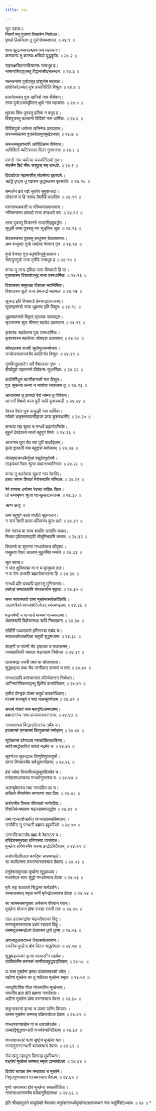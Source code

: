 ```yaml
---
title: ०२४

---
```

सूत उवाच॥  
निसर्गं मनु पुत्राणां विस्तरेण निबोधत।  
पृषध्रो हिसयित्वा तु गुरोर्गावमभक्षयत् ॥ २४.१ ॥  

शापाच्छूद्रत्वमापन्नश्च्यवनस्य महात्मनः।  
करूषस्य तु कारूषः क्षत्रियो युद्धदुर्मदः ॥ २४.२ ॥  

सहस्रक्षत्रियगणविक्रान्तः सम्बभूव ह।  
नाभागारिष्टपुत्रस्तु विद्वानासीद्भलन्दनः ॥ २४.३ ॥  

भलन्दनस्य पुत्रोऽभूत् प्रांशुर्नाम महाबलः।  
प्रांशोरेकोऽभवत् पुत्रः प्रजानिरिति विश्रुतः ॥ २४.४ ॥  

प्रजानेरभवत् पुत्रः खनित्रो नाम वीर्यवान्।  
तस्य पुत्रोऽभवच्छ्रीमान् क्षुपो नाम महायशाः ॥ २४.५ ॥  

क्षुपस्य विंशः पुत्रस्तु प्रतिमा न बभूव ह।  
विंशपुत्रस्तु कल्याणो विविंशो नाम धार्मिकः ॥ २४.६ ॥  

विविंशपुत्रो धर्मात्मा खनिनेत्रः प्रतापवान्।  
करन्धमस्तस्य पुत्रस्त्रेतायुगमुखेऽभवत् ॥ २४.७ ॥  

करन्धमसुतश्चापि आविक्षिन्नाम वीर्यवान्।  
आविक्षितो व्यतिक्रामत् पितरं गुणवत्तया ॥ २४.८ ॥  

मरुत्तो नाम धर्मात्मा चक्रवर्त्तिसमो नृपः।  
संवर्त्तेन दिवं नीतः ससुहृत् सह बान्धवैः ॥ २४.९ ॥  

विवादोऽत्र महानासीत् संवर्त्तस्य बृहस्पतेः।  
ऋद्धिं दृष्ट्वा तु यज्ञस्य क्रुद्धस्तस्य बृहस्पतिः ॥ २४.१० ॥  

सम्पर्त्तेन हृते यज्ञे चुकोप सुभृशन्तदा।  
लोकानां स हि नाशय दैवतैर्हि प्रसादितः ॥ २४.११ ॥  

मरुत्तश्चक्रवर्त्ती स नरिष्यन्तमवाप्तवान्।  
नरिष्यन्तस्य दायादो राजा दण्डधरो दमः ॥ २४.१२ ॥  

तस्य पुत्रस्तु विक्रान्तो राजासीद्राष्ट्रवर्द्धनः ।  
सुधृती तस्य पुत्रस्तु नरः सुधृतिनः सुतः ॥ २४.१३ ॥  

केवलस्तस्य पुत्रस्तु बन्धुमान् केवलात्मजः।  
अथ बन्धुमतः पुत्रो धर्मात्मा वेगवान् नृपः ॥ २४.१४ ॥  

बुधो वेगवतः पुत्र स्तृणबिन्दुर्बुधात्मजः।  
त्रेतायुगमुखे राजा तृतीये सम्बभूव ह ॥ २४.१५ ॥  

कन्या तु तस्य द्रविडा माता विश्रवसो हि सा।  
पुत्रश्चास्य विशालोऽभूद् राजा परमधार्मिकः ॥ २४.१६ ॥  

विशालस्य समुत्पन्ना विशाला नयनिर्मिता।  
विशालस्य सुतो राजा हेमचन्द्रो महाबलः ॥ २४.१७ ॥  

सुचन्द्र इति विख्यातो हेमचन्द्रादनन्तरम्।  
सुचन्द्रतनयो राजा धूम्राश्च इति विश्रुतः ॥ २४.१८ ॥  

धूम्राश्वतनयो विद्वान् सृञ्जयः समपद्यत।  
सृञ्जयस्य सुतः श्रीमान् सहदेवः प्रतापवान् ॥ २४.१९ ॥  

कृशाश्वः सहदेवस्य पुत्रः परमधार्मिकः।  
कृशाश्वस्य महातेजाः सोमदत्तः प्रतापवान् ॥ २४.२० ॥  

सोमदत्तस्य राजर्षेः सुतोभूज्जनमेजयः।  
जनमेजयात्मजश्चैव प्रमतिर्नाम विश्रुतः ॥ २४.२१ ॥  

तृणबिन्दुप्रसादेन सर्वे वैशालका नृपाः ।  
दीर्घायुषो महात्मानो वीर्यवन्तः सुधार्मिकाः ॥ २४.२२ ॥  

शर्यातेर्मिथुनं त्वासीदानार्तो नाम विश्रुतः।  
पुत्रः सुकन्या कन्या न भार्याया च्यवनस्य तु ॥ २४.२३ ॥  

आनार्त्तस्य तु दायादो रेवो नाम्ना तु वीर्यवान्।  
आनर्त्तो विषयो यस्य पुरी चापि कुशस्थली ॥ २४.२४ ॥  

रेवस्य रैवतः पुत्रः ककुझी नाम धार्मिकः।  
ज्येष्ठो भ्रातृशतस्यासीद्राजा प्राप्य कुशस्थलीम् ॥ २४.२५ ॥  

कन्यया सह श्रुत्वा च गन्धर्वं ब्रह्मणोऽन्तिके।  
मुहूर्त्तं देवदेवस्य मार्त्यं बहुयुगं विभोः ॥ २४.२६ ॥  

आजगाम युवा चैव स्वां पुरीं यादवैर्वृताम्।  
कृतां द्वारवतीं नाम बहुद्वारां मनोरमाम् ॥ २४.२७ ॥  

भोजवृष्ट्यन्धकैर्गुप्तां वसुदेवपुरोगमैः।  
ताङ्कथां रैवतः श्रुत्वा यथातत्त्वमरिन्दमः ॥ २४.२८ ॥  

कन्या तु बलदेवाय सुव्रतां नाम रेवतीम्।  
दत्त्वा जगाम शिखरं मेरोस्तपसि संस्थितः ॥ २४.२९ ॥  

रेमे रामश्च धर्मात्मा रेवत्या सहितः किल।  
तां कथामृषयः श्रुत्वा पप्रच्छुस्तदनन्तरम् ॥ २४.३० ॥  

ऋष्य ऊचुः ॥  

कथं बहुयुगे काले व्यतीते सूतनन्दन।  
न जरां रेवती प्राप्ता पलितञ्च कुतः प्रभो ॥ २४.३१ ॥  

मेरुं गतस्य वा तस्य शर्यातेः सन्ततिः कथम्।  
स्थिता पृथिव्यामद्यापि श्रोतुमिच्छामि तत्त्वतः ॥ २४.३२ ॥  

कियन्तो वा सुरगणा गन्धर्वास्तत्र कीदृशाः।  
यच्छ्रुत्वा रैवतः कालान् मुहूर्त्तमिव मन्यते ॥ २४.३३ ॥  

सूत उवाच॥  
न जरा क्षुत्पिपासा वा न च मृत्युभयं ततः।  
न च रोगः प्रभवति ब्रह्मलोकगतस्य हि ॥ २४.३४ ॥  

गान्धर्वं प्रति यच्चापि पृष्टस्तु मुनिसत्तमाः।  
ततोऽहं सम्प्रवक्ष्यामि याथातथ्येन सुव्रताः ॥ २४.३५ ॥  

सप्त स्वरास्त्रयो ग्रामा मूर्च्छनास्त्वेकविंशतिः।  
तालाश्चैकोनपञ्चाशदित्येतत् स्वरमण्डलम् ॥ २४.३६ ॥  

षड्जर्षभौ च गान्धारो मध्यमः पञ्चमस्तथा।  
धैवतश्चापि विज्ञेयस्तथा चापि निषादवान् ॥ २४.३७ ॥  

सौवीरी मध्यमग्रामो हरिणास्या तथैव च।  
स्यात्कलोपबलोपेता चतुर्थी शुद्धमध्यमा ॥ २४.३८ ॥  

शार्ङ्गी च पावनी चैव दृष्टाका च यथाक्रमम्।  
न्ध्यमग्रामिकीः ख्याताः षड्जग्रामं निबोधत ॥ २४.३९ ॥  

उत्तरमन्द्रा रजनी तथा या चोत्तरायता।  
शुद्धषड्जा तथा चैव जानीयात् सप्तमां च ताम् ॥ २४.४० ॥  

गान्धारग्रामि कांश्चान्यान् कीर्त्यमानान् निबोधत।  
आग्निष्टोमिकमाद्यन्तु द्वितीयं वाजपेयिकम् ॥ २४.४१ ॥  

तृतीयं पौण्ड्रकं प्रोक्तं चतुर्थं चाश्वमेधिकम्।  
पञ्चमं राजसूयं व षष्ठं चक्रसुवर्णकम् ॥ २४.४२ ॥  

सप्तमं गोसवं नाम महावृष्टिकमष्टमम्।  
ब्रह्मदानञ्च नवमं प्राजापत्यमनन्तरम् ॥ २४.४३ ॥  

नागपक्षाश्रयं विद्याद्गोतरञ्च तथैव च।  
हयक्रान्तं मृगक्रान्तं विष्णुक्रान्तं मनोहरम् ॥ २४.४४ ॥  

सूर्यक्रान्तं वरेण्यञ्च मत्तकोकिलवादिनम्।  
सावित्रमर्द्धसावित्रं सर्वतो मद्रमेव च ॥ २४.४५ ॥  

सुवर्णञ्च सुतन्द्रञ्च विष्णुवैष्णुवरावुभौ।  
सागरं विजयञ्चैव सर्वभूतमनोहरम् ॥ २४.४६ ॥  

हंसं ज्येष्ठं विजानीमस्तुम्बुरुप्रियमेव च।  
मनोहरमधात्र्यञ्च गन्धर्वानुगतश्च यः ॥ २४.४७ ॥  

अलम्बुषेष्टश्च तथा नारदप्रिय एव च।  
कथितो भीमसेनेन नागराणां यथा प्रियः ॥ २४.४८ ॥  

करोपनीत विनता श्रीराख्यो भार्गवप्रियः।  
विंशतिर्मध्यमग्रामः षड्जग्रामश्चतुर्द्दश ॥ २४.४९ ॥  

तथा पञ्चदशेच्छन्ति गान्धारग्रामसंस्थितान् ।  
ससौवीरा तु गान्धारी ब्रह्मणा ह्युपगीयते ॥ २४.५० ॥  

उत्तरादिस्वरस्यैव ब्रह्मा वै देवताऽत्र च।  
हरिदेशसमुत्पन्ना हरिणास्या व्यजायत।  
मूर्च्छना हरिणास्यैव अस्या इन्द्रोऽधिदैवतम् ॥ २४.५१ ॥  

करोपनीतवितता मरुद्भिः स्वरमण्डले।  
सा कलोपनता तस्मान्मारुतश्चात्र दैवतम् ॥ २४.५२ ॥  

मनुदेशसमुत्पन्ना मूर्च्छना शुद्धमध्यम्।  
मध्यमोऽत्र स्वरः शुद्धो गन्धर्वश्चात्र देवता ॥ २४.५३ ॥  

मृगैः सह सञ्चरते सिद्धानां मार्गदर्शने।  
यस्मात्तस्मात् स्मृता मार्गी मृगेन्द्रोऽस्याश्च देवता ॥ २४.५४ ॥  

सा चाश्रमसमायुक्ता अनेकान् पौरवान् रवान्।  
मूर्च्छना योजना ह्येषा रजसा रजनी ततः ॥ २४.५५ ॥  

ताल उत्तरमन्द्रांशः षड्जदैवतकां विदुः।  
तस्मादुत्तरतालञ्च प्रथमं स्वायतं विदुः।  
तस्मादुत्तरमन्द्रोऽयं देवतास्य ध्रुवो ध्रुवम् ॥ २४.५६ ॥  

अपानादुत्तरत्वाच्च धैवतस्योत्तरायणः।  
स्यादियं मूर्च्छना ह्येवं पितरः श्राद्धदेवताः ॥ २४.५७ ॥  

शुद्धषड्जस्वरं कृत्वा यस्मादग्निं महर्षयः।  
उपतिष्ठन्ति तस्मात्तं जानीयाच्छुद्धषड्‌जिकम् ॥ २४.५८ ॥  

यः सतां मूर्च्छनां कृत्वा पञ्चमस्वरको भवेत् ।  
यक्षीणां मूर्च्छना सा तु याक्षिका मूर्च्छना स्मृता ॥ २४.५९ ॥  

नागदृष्टिर्विषा गीता नोपसर्पन्ति मूर्च्छनाम्।  
भवन्तीव हृता ह्येते ब्रह्मणा नागदेवताः।  
अहीनां मूर्च्छना ह्येषा वरुणश्चात्र देवता ॥ २४.६० ॥  

शकुन्तकानां कृत्वा च उपमां यान्ति किन्नराः ।  
उत्तमां मूर्च्छना तस्मात् पक्षिराजोऽत्र देवता ॥ २४.६१ ॥  

गान्धाररागशब्देन गां च धारयतेऽर्थतः।  
तस्माद्विशुद्धगान्धारी गन्धर्वश्चाधिदैवतम् ॥ २४.६२ ॥  

गान्धारानन्तरं गत्वा सृष्टेयं मूर्च्छना यतः।  
तस्मादुत्तरगान्धारी वसवश्चात्र देवताः ॥ २४.६३ ॥  

सेयं खलु महाभूता पितामह मुपस्थिता।  
षड्जेयं मूर्च्छना तस्मात् स्मृता ह्यनलदेवता ॥ २४.६४ ॥  

दिव्येयं चायता तेन मन्दषष्ठा च मूर्च्छने।  
निवृत्तगुणनामानं पञ्चमञ्चात्र धैवतम् ॥ २४.६५ ॥  

पूर्णाः सप्तस्वरा ह्येवं मूर्च्छनाः सम्प्रकीर्त्तिताः।  
नानासाधारणाश्चैव षडेवानुविदस्तथा ॥ २४.६६ ॥  

इति श्रीमहापुराणे वायुप्रोक्ते वैवस्वत मनुवंशगान्धर्वमूर्च्छनालक्षणकथनं नाम चतुर्विंशोऽध्यायः ॥ २४ ॥ *